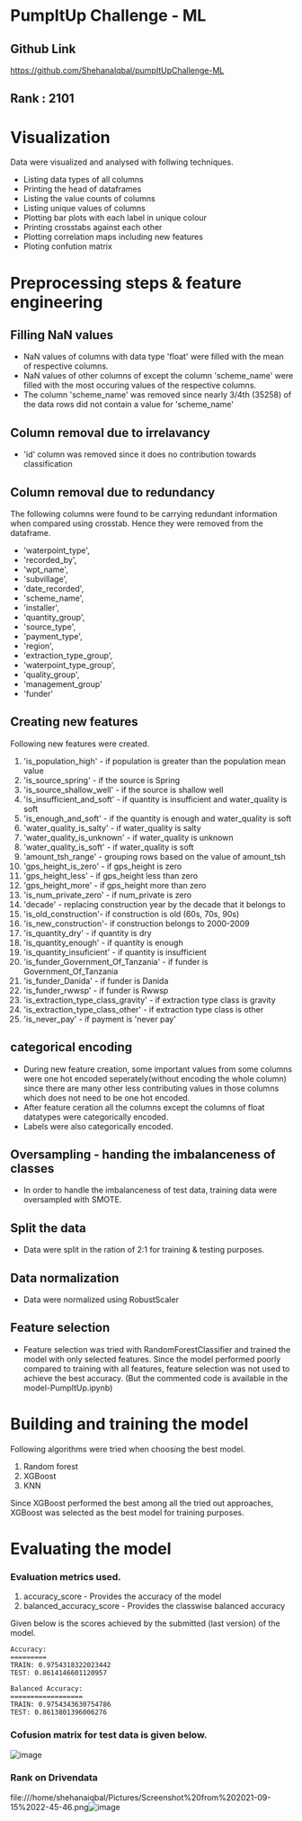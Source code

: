 # PumpItUp Challenge - ML

## Github Link
https://github.com/ShehanaIqbal/pumpItUpChallenge-ML

## Rank : 2101

# Visualization

Data were visualized and analysed with follwing techniques.
- Listing data types of all columns
- Printing the head of dataframes
- Listing the value counts of columns
- Listing unique values of columns
- Plotting bar plots with each label in unique colour
- Printing crosstabs against each other
- Plotting correlation maps including new features
- Ploting confution matrix

# Preprocessing steps & feature engineering

## Filling NaN values

- NaN values of columns with data type 'float' were filled with the mean of respective columns.
- NaN values of other columns of except the column 'scheme_name' were filled with the most occuring values of the respective columns.
- The column 'scheme_name' was removed since nearly 3/4th (35258) of the data rows did not contain a value for 'scheme_name'

## Column removal due to irrelavancy

- 'id' column was removed since it does no contribution towards classification

## Column removal due to redundancy
The following columns were found to be carrying redundant information when compared using crosstab. Hence they were removed from the dataframe.
-  'waterpoint_type',
-  'recorded_by',
-  'wpt_name',
-  'subvillage',
-  'date_recorded',
-  'scheme_name',
-  'installer',
-  'quantity_group',
-  'source_type',
-  'payment_type',
-  'region',
-  'extraction_type_group',
-  'waterpoint_type_group',
-  'quality_group',
-  'management_group'
-  'funder'

## Creating new features
Following new features were created.
  1. 'is_population_high' - if population is greater than the population mean value
  2. 'is_source_spring' - if the source is Spring
  3. 'is_source_shallow_well' - if the source is shallow well
  4. 'is_insufficient_and_soft' - if quantity is insufficient and water_quality is soft
  5. 'is_enough_and_soft' - if the quantity is enough and water_quality is soft
  6. 'water_quality_is_salty' - if water_quality is salty      
  7. 'water_quality_is_unknown' - if water_quality is unknown
  8. 'water_quality_is_soft' - if water_quality is soft
  9. 'amount_tsh_range' - grouping rows based on the value of amount_tsh 
  10. 'gps_height_is_zero' - if gps_height is zero
  11. 'gps_height_less' - if gps_height less than zero
  12. 'gps_height_more' - if gps_height more than zero
  13. 'is_num_private_zero' - if num_private is zero
  14. 'decade' - replacing construction year by the decade that it belongs to
  15. 'is_old_construction'- if construction is old (60s, 70s, 90s)
  16. 'is_new_construction'- if construction belongs to 2000-2009
  17. 'is_quantity_dry' - if quantity is dry
  18. 'is_quantity_enough' - if quantity is enough
  19. 'is_quantity_insuficient' - if quantity is insufficient
  20. 'is_funder_Government_Of_Tanzania' - if funder is Government_Of_Tanzania
  21. 'is_funder_Danida' - if funder is Danida
  22. 'is_funder_rwwsp' - if funder is Rwwsp
  23. 'is_extraction_type_class_gravity' - if extraction type class is gravity
  24. 'is_extraction_type_class_other' - if extraction type class is other
  25. 'is_never_pay' - if payment is 'never pay'

## categorical encoding

- During new feature creation, some important values from some columns were one hot encoded seperately(without encoding the whole column) since there are many other less contributing values in those columns which does not need to be one hot encoded.
- After feature ceration all the columns except the columns of float datatypes were categorically encoded.
- Labels were also categorically encoded.

## Oversampling - handing the imbalanceness of classes

- In order to handle the imbalanceness of test data, training data were oversampled with SMOTE.

## Split the data

- Data were split in the ration of 2:1 for training & testing purposes.

## Data normalization

- Data were normalized using RobustScaler

## Feature selection

- Feature selection was tried with RandomForestClassifier and trained the model with only selected features. Since the model performed poorly compared to training with all features, feature selection was not used to achieve the best accuracy. (But the commented code is available in the model-PumpItUp.ipynb)

# Building and training the model

Following algorithms were tried when choosing the best model.

  1. Random forest
  2. XGBoost
  3. KNN

Since XGBoost performed the best among all the tried out approaches, XGBoost was selected as the best model for training purposes.

# Evaluating the model

### Evaluation metrics used.

  1. accuracy_score - Provides the accuracy of the model
  2. balanced_accuracy_score - Provides the classwise balanced accuracy

Given below is the scores achieved by the submitted (last version) of the model.

    Accuracy:
    =========
    TRAIN: 0.9754318322023442
    TEST: 0.8614146601120957

    Balanced Accuracy:
    ==================
    TRAIN: 0.9754343630754786
    TEST: 0.8613801396006276
    
### Cofusion matrix for test data is given below.

![image](https://user-images.githubusercontent.com/47121844/133824124-89672bdf-29de-41ce-a4d0-07da6d4976f7.png)

### Rank on Drivendata 

file:///home/shehanaiqbal/Pictures/Screenshot%20from%202021-09-15%2022-45-46.png![image](https://user-images.githubusercontent.com/47121844/133824444-affbac3a-cba6-4fdd-8729-069f28b93a3c.png)

